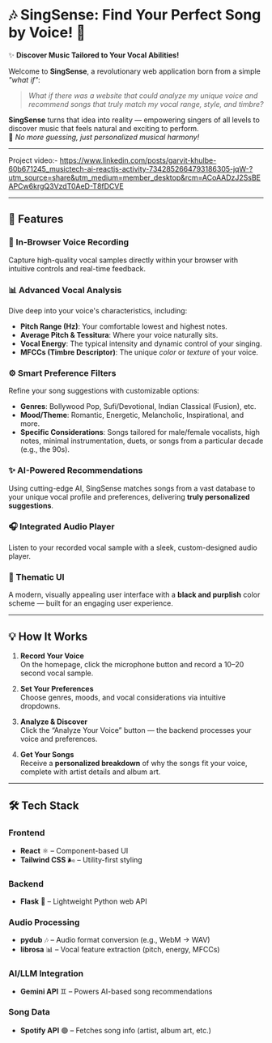 # 🎶 SingSense: Find Your Perfect Song by Voice! 🎤

✨ **Discover Music Tailored to Your Vocal Abilities!**

Welcome to **SingSense**, a revolutionary web application born from a simple _"what if"_:

> _What if there was a website that could analyze my unique voice and recommend songs that truly match my vocal range, style, and timbre?_

**SingSense** turns that idea into reality — empowering singers of all levels to discover music that feels natural and exciting to perform.  
🎯 _No more guessing, just personalized musical harmony!_

---

Project video:- https://www.linkedin.com/posts/garvit-khulbe-60b671245_musictech-ai-reactjs-activity-7342852664793186305-jqW-?utm_source=share&utm_medium=member_desktop&rcm=ACoAADzJ2SsBEAPCw6krgQ3VzdT0AeD-T8fDCVE

---

## 🌟 Features

### 🎤 In-Browser Voice Recording

Capture high-quality vocal samples directly within your browser with intuitive controls and real-time feedback.

### 📊 Advanced Vocal Analysis

Dive deep into your voice's characteristics, including:

- **Pitch Range (Hz)**: Your comfortable lowest and highest notes.
- **Average Pitch & Tessitura**: Where your voice naturally sits.
- **Vocal Energy**: The typical intensity and dynamic control of your singing.
- **MFCCs (Timbre Descriptor)**: The unique _color_ or _texture_ of your voice.

### ⚙️ Smart Preference Filters

Refine your song suggestions with customizable options:

- **Genres**: Bollywood Pop, Sufi/Devotional, Indian Classical (Fusion), etc.
- **Mood/Theme**: Romantic, Energetic, Melancholic, Inspirational, and more.
- **Specific Considerations**: Songs tailored for male/female vocalists, high notes, minimal instrumentation, duets, or songs from a particular decade (e.g., the 90s).

### ✨ AI-Powered Recommendations

Using cutting-edge AI, SingSense matches songs from a vast database to your unique vocal profile and preferences, delivering **truly personalized suggestions**.

### 🎧 Integrated Audio Player

Listen to your recorded vocal sample with a sleek, custom-designed audio player.

### 🎨 Thematic UI

A modern, visually appealing user interface with a **black and purplish** color scheme — built for an engaging user experience.

---

## 💡 How It Works

1. **Record Your Voice**  
   On the homepage, click the microphone button and record a 10–20 second vocal sample.

2. **Set Your Preferences**  
   Choose genres, moods, and vocal considerations via intuitive dropdowns.

3. **Analyze & Discover**  
   Click the “Analyze Your Voice” button — the backend processes your voice and preferences.

4. **Get Your Songs**  
   Receive a **personalized breakdown** of why the songs fit your voice, complete with artist details and album art.

---

## 🛠️ Tech Stack

### Frontend

- **React** ⚛️ – Component-based UI
- **Tailwind CSS** 🌬️ – Utility-first styling

### Backend

- **Flask** 🐍 – Lightweight Python web API

### Audio Processing

- **pydub** 🎶 – Audio format conversion (e.g., WebM → WAV)
- **librosa** 📊 – Vocal feature extraction (pitch, energy, MFCCs)

### AI/LLM Integration

- **Gemini API** ♊ – Powers AI-based song recommendations

### Song Data

- **Spotify API** 🟢 – Fetches song info (artist, album art, etc.)
